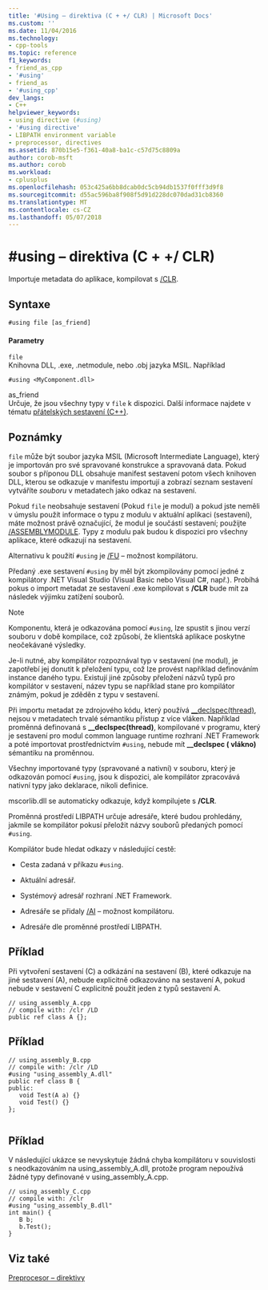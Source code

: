 ```yaml
---
title: '#Using – direktiva (C + +/ CLR) | Microsoft Docs'
ms.custom: ''
ms.date: 11/04/2016
ms.technology:
- cpp-tools
ms.topic: reference
f1_keywords:
- friend_as_cpp
- '#using'
- friend_as
- '#using_cpp'
dev_langs:
- C++
helpviewer_keywords:
- using directive (#using)
- '#using directive'
- LIBPATH environment variable
- preprocessor, directives
ms.assetid: 870b15e5-f361-40a8-ba1c-c57d75c8809a
author: corob-msft
ms.author: corob
ms.workload:
- cplusplus
ms.openlocfilehash: 053c425a6bb8dcab0dc5cb94db1537f0fff3d9f8
ms.sourcegitcommit: d55ac596ba8f908f5d91d228dc070dad31cb8360
ms.translationtype: MT
ms.contentlocale: cs-CZ
ms.lasthandoff: 05/07/2018
---
```

# <a name="using-directive-cclr"></a>#using – direktiva (C + +/ CLR)
Importuje metadata do aplikace, kompilovat s [/CLR](../build/reference/clr-common-language-runtime-compilation.md).  
  
## <a name="syntax"></a>Syntaxe  
  
```  
#using file [as_friend]  
```  
  
#### <a name="parameters"></a>Parametry  
 `file`  
 Knihovna DLL, .exe, .netmodule, nebo .obj jazyka MSIL. Například  
  
 `#using <MyComponent.dll>`  
  
 as_friend  
 Určuje, že jsou všechny typy v `file` k dispozici.  Další informace najdete v tématu [přátelských sestavení (C++)](../dotnet/friend-assemblies-cpp.md).  
  
## <a name="remarks"></a>Poznámky  
 `file` může být soubor jazyka MSIL (Microsoft Intermediate Language), který je importován pro své spravované konstrukce a spravovaná data. Pokud soubor s příponou DLL obsahuje manifest sestavení potom všech knihoven DLL, kterou se odkazuje v manifestu importují a zobrazí seznam sestavení vytváříte *souboru* v metadatech jako odkaz na sestavení.  
  
 Pokud `file` neobsahuje sestavení (Pokud `file` je modul) a pokud jste neměli v úmyslu použít informace o typu z modulu v aktuální aplikaci (sestavení), máte možnost právě označující, že modul je součástí sestavení; použijte [/ASSEMBLYMODULE](../build/reference/assemblymodule-add-a-msil-module-to-the-assembly.md). Typy z modulu pak budou k dispozici pro všechny aplikace, které odkazují na sestavení.  
  
 Alternativu k použití `#using` je [/FU](../build/reference/fu-name-forced-hash-using-file.md) – možnost kompilátoru.  
  
 Předaný .exe sestavení `#using` by měl být zkompilovány pomocí jedné z kompilátory .NET Visual Studio (Visual Basic nebo Visual C#, např.).  Probíhá pokus o import metadat ze sestavení .exe kompilovat s **/CLR** bude mít za následek výjimku zatížení souborů.  
  
> [!NOTE]
>  Komponentu, která je odkazována pomocí `#using`, lze spustit s jinou verzí souboru v době kompilace, což způsobí, že klientská aplikace poskytne neočekávané výsledky.  
  
 Je-li nutné, aby kompilátor rozpoznával typ v sestavení (ne modul), je zapotřebí jej donutit k přeložení typu, což lze provést například definováním instance daného typu. Existují jiné způsoby přeložení názvů typů pro kompilátor v sestavení, název typu se například stane pro kompilátor známým, pokud je zděděn z typu v sestavení.  
  
 Při importu metadat ze zdrojového kódu, který používá [__declspec(thread)](../cpp/thread.md), nejsou v metadatech trvalé sémantiku přístup z více vláken. Například proměnná definovaná s **__declspec(thread)**, kompilované v programu, který je sestavení pro modul common language runtime rozhraní .NET Framework a poté importovat prostřednictvím `#using`, nebude mít **__declspec ( vlákno)** sémantiku na proměnnou.  
  
 Všechny importované typy (spravované a nativní) v souboru, který je odkazován pomocí `#using`, jsou k dispozici, ale kompilátor zpracovává nativní typy jako deklarace, nikoli definice.  
  
 mscorlib.dll se automaticky odkazuje, když kompilujete s **/CLR**.  
  
 Proměnná prostředí LIBPATH určuje adresáře, které budou prohledány, jakmile se kompilátor pokusí přeložit názvy souborů předaných pomocí `#using`.  
  
 Kompilátor bude hledat odkazy v následující cestě:  
  
-   Cesta zadaná v příkazu `#using`.  
  
-   Aktuální adresář.  
  
-   Systémový adresář rozhraní .NET Framework.  
  
-   Adresáře se přidaly [/AI](../build/reference/ai-specify-metadata-directories.md) – možnost kompilátoru.  
  
-   Adresáře dle proměnné prostředí LIBPATH.  
  
## <a name="example"></a>Příklad  
 Při vytvoření sestavení (C) a odkázání na sestavení (B), které odkazuje na jiné sestavení (A), nebude explicitně odkazováno na sestavení A, pokud nebude v sestavení C explicitně použit jeden z typů sestavení A.  
  
```  
// using_assembly_A.cpp  
// compile with: /clr /LD  
public ref class A {};  
```  
  
## <a name="example"></a>Příklad  
  
```  
// using_assembly_B.cpp  
// compile with: /clr /LD  
#using "using_assembly_A.dll"  
public ref class B {  
public:  
   void Test(A a) {}  
   void Test() {}  
};  
  
```  
  
## <a name="example"></a>Příklad  
 V následující ukázce se nevyskytuje žádná chyba kompilátoru v souvislosti s neodkazováním na using_assembly_A.dll, protože program nepoužívá žádné typy definované v using_assembly_A.cpp.  
  
```  
// using_assembly_C.cpp  
// compile with: /clr  
#using "using_assembly_B.dll"  
int main() {  
   B b;  
   b.Test();  
}  
```  
  
## <a name="see-also"></a>Viz také  
 [Preprocesor – direktivy](../preprocessor/preprocessor-directives.md)
